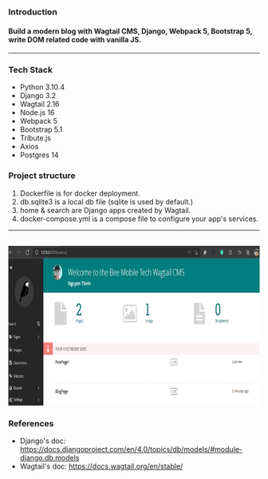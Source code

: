 ### Introduction
#### Build a modern blog with Wagtail CMS, Django, Webpack 5, Bootstrap 5, write DOM related code with vanilla JS.
___
### Tech Stack
- Python 3.10.4
- Django 3.2
- Wagtail 2.16
- Node.js 16
- Webpack 5
- Bootstrap 5.1
- Tribute.js
- Axios
- Postgres 14
### Project structure
1. Dockerfile is for docker deployment.
2. db.sqlite3 is a local db file (sqlite is used by default.)
3. home & search are Django apps created by Wagtail.
4. docker-compose.yml is a compose file to configure your app's services.
___
<br>
<img src="img/admin.png" height="320" />

### References
- Django's doc: https://docs.djangoproject.com/en/4.0/topics/db/models/#module-django.db.models
- Wagtail's doc: https://docs.wagtail.org/en/stable/